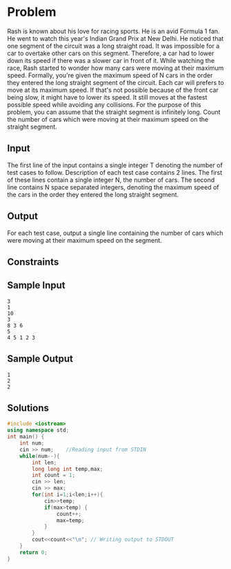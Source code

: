 # Problem
Rash is known about his love for racing sports. He is an avid Formula 1 fan. He went to watch this year's Indian Grand Prix at New Delhi. He noticed that one segment of the circuit was a long straight road. It was impossible for a car to overtake other cars on this segment. Therefore, a car had to lower down its speed if there was a slower car in front of it. While watching the race, Rash started to wonder how many cars were moving at their maximum speed. Formally, you're given the maximum speed of N cars in the order they entered the long straight segment of the circuit. Each car will prefers to move at its maximum speed. If that's not possible because of the front car being slow, it might have to lower its speed. It still moves at the fastest possible speed while avoiding any collisions. For the purpose of this problem, you can assume that the straight segment is infinitely long. Count the number of cars which were moving at their maximum speed on the straight segment.

## Input

The first line of the input contains a single integer T denoting the number of test cases to follow. Description of each test case contains 2 lines. The first of these lines contain a single integer N, the number of cars. The second line contains N space separated integers, denoting the maximum speed of the cars in the order they entered the long straight segment.

## Output

For each test case, output a single line containing the number of cars which were moving at their maximum speed on the segment.

## Constraints




## Sample Input
    3
    1
    10
    3
    8 3 6
    5
    4 5 1 2 3

## Sample Output
    1
    2
    2

## Solutions

```cpp
#include <iostream>
using namespace std;
int main() {
	int num;
	cin >> num;    //Reading input from STDIN
	while(num--){
		int len;
		long long int temp,max;
		int count = 1;
		cin >> len;
		cin >> max;
		for(int i=1;i<len;i++){
			cin>>temp;
			if(max>temp) {
				count++;
				max=temp;
			}
		}
		cout<<count<<"\n"; // Writing output to STDOUT
	}
    return 0;	
}
```